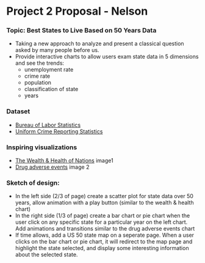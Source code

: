# Project 2 Proposal - Nelson

### Topic: Best States to Live Based on 50 Years Data

+ Taking a new approach to analyze and present a classical question asked by many people before us.
+ Provide interactive charts to allow users exam state data in 5 dimensions and see the trends:
    + unemployment rate
    + crime rate
    + population
    + classification of state
    + years

### Dataset

+ [Bureau of Labor Statistics](https://www.bls.gov/lau/rdscnp16.htm)
+ [Uniform Crime Reporting Statistics](https://www.bjs.gov/ucrdata/Search/Crime/State/StatebyState.cfm?NoVariables=Y&CFID=247193930&CFTOKEN=b6105fea0ed761eb-FDFE448E-D159-1EA8-A5EFE168BA588D99)

### Inspiring visualizations

+ [The Wealth & Health of Nations](https://bost.ocks.org/mike/nations/)
image1
+ [Drug adverse events](https://openfda-visualization.firebaseapp.com/#/)
image 2

### Sketch of design:

+ In the left side (2/3 of page) create a scatter plot for state data over 50 years, allow animation with a play button (similar to the wealth & health chart)
+ In the right side (1/3 of page) create a bar chart or pie chart when the user click on any specific state for a particular year on the left chart.  Add animations and transitions similar to the drug adverse events chart
+ If time allows, add a US 50 state map on a seperate page.  When a user clicks on the bar chart or pie chart, it will redirect to the map page and highlight the state selected, and display some interesting information about the selected state.
